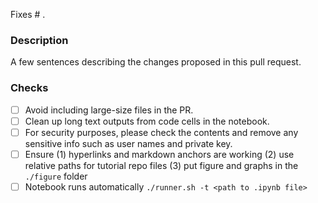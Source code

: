 Fixes # .

### Description
A few sentences describing the changes proposed in this pull request.

### Checks
<!--- Put an `x` in all the boxes that apply, and remove the not applicable items -->
- [ ] Avoid including large-size files in the PR.
- [ ] Clean up long text outputs from code cells in the notebook.
- [ ] For security purposes, please check the contents and remove any sensitive info such as user names and private key.
- [ ] Ensure (1) hyperlinks and markdown anchors are working (2) use relative paths for tutorial repo files (3) put figure and graphs in the `./figure` folder
- [ ] Notebook runs automatically `./runner.sh -t <path to .ipynb file>`
